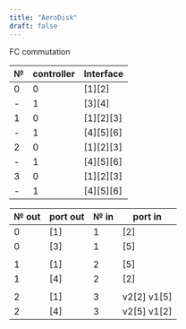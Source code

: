 ```yaml
---
title: "AeroDisk"
draft: false
---
```


FC commutation

№|controller|Interface
-|----------|---------
0|0         |[1][2]
-|1         |[3][4]
1|0         |[1][2][3]
-|1         |[4][5][6]
2|0         |[1][2][3]
-|1         |[4][5][6]
3|0         |[1][2][3]
-|1         |[4][5][6]

№ out|port out|№ in|port in
-----|--------|----|-------
0    |[1]     |1   |[2]
0    |[3]     |1   |[5]
     |        |    |
1    |[1]     |2   |[5]
1    |[4]     |2   |[2]
     |        |    |
2    |[1]     |3   |v2[2] v1[5]
2    |[4]     |3   |v2[5] v1[2]
